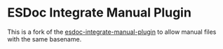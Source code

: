 # ESDoc Integrate Manual Plugin
This is a fork of the [esdoc-integrate-manual-plugin](https://github.com/esdoc/esdoc-plugins/tree/master/esdoc-integrate-manual-plugin) to allow manual files with the same basename.